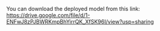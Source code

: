 You can download the deployed model from this link: https://drive.google.com/file/d/1-ENFwJ8zPJBWRKmpBhYirrQK_XfSK96I/view?usp=sharing